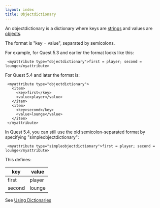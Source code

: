 ```yaml
---
layout: index
title: Objectdictionary
---
```


An objectdictionary is a dictionary where keys are [strings](string.html) and values are [objects](object.html).

The format is "key = value", separated by semicolons.

For example, for Quest 5.3 and earlier the format looks like this:

     <myattribute type="objectdictionary">first = player; second = lounge</myattribute>

For Quest 5.4 and later the format is:

     <myattribute type="objectdictionary">
       <item>
         <key>first</key>
         <value>player</value>
       </item>
       <item>
         <key>second</key>
         <value>lounge</value>
       </item>
     </myattribute>

In Quest 5.4, you can still use the old semicolon-separated format by specifying "simpleobjectdictionary":

     <myattribute type="simpleobjectdictionary">first = player; second = lounge</myattribute>

This defines:

|key|value|
|---|-----|
|first|player|
|second|lounge|

See [Using Dictionaries](../using_dictionaries.html)
